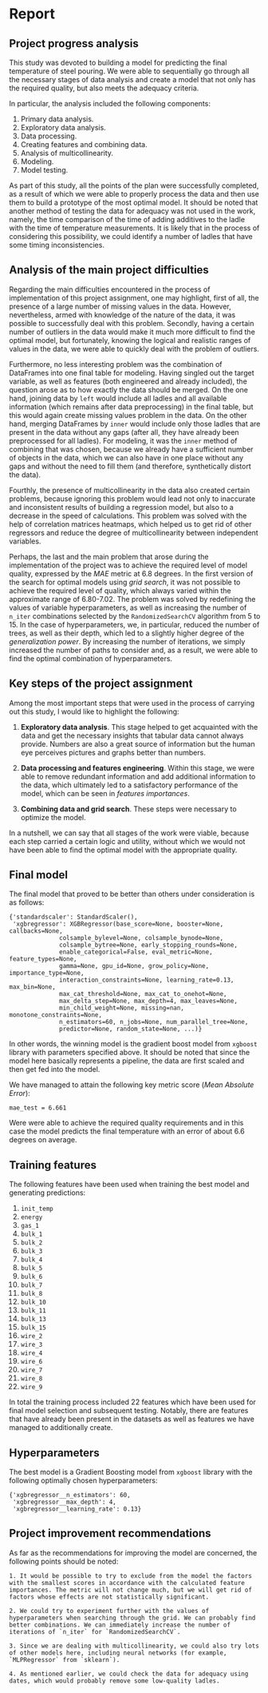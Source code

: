 # Report

## Project progress analysis

This study was devoted to building a model for predicting the final temperature of steel pouring. We were able to sequentially go through all the necessary stages of data analysis and create a model that not only has the required quality, but also meets the adequacy criteria.

In particular, the analysis included the following components:

1. Primary data analysis.
2. Exploratory data analysis.
3. Data processing.
4. Creating features and combining data.
5. Analysis of multicollinearity.
6. Modeling.
7. Model testing.

As part of this study, all the points of the plan were successfully completed, as a result of which we were able to properly process the data and then use them to build a prototype of the most optimal model. It should be noted that another method of testing the data for adequacy was not used in the work, namely, the time comparison of the time of adding additives to the ladle with the time of temperature measurements. It is likely that in the process of considering this possibility, we could identify a number of ladles that have some timing inconsistencies.

## Analysis of the main project difficulties

Regarding the main difficulties encountered in the process of implementation of this project assignment, one may highlight, first of all, the presence of a large number of missing values in the data. However, nevertheless, armed with knowledge of the nature of the data, it was possible to successfully deal with this problem. Secondly, having a certain number of outliers in the data would make it much more difficult to find the optimal model, but fortunately, knowing the logical and realistic ranges of values in the data, we were able to quickly deal with the problem of outliers.

Furthermore, no less interesting problem was the combination of DataFrames into one final table for modeling. Having singled out the target variable, as well as features (both engineered and already included), the question arose as to how exactly the data should be merged. On the one hand, joining data by `left` would include all ladles and all available information (which remains after data preprocessing) in the final table, but this would again create missing values problem in the data. On the other hand, merging DataFrames by `inner` would include only those ladles that are present in the data without any gaps (after all, they have already been preprocessed for all ladles). For modeling, it was the `inner` method of combining that was chosen, because we already have a sufficient number of objects in the data, which we can also have in one place without any gaps and without the need to fill them (and therefore, synthetically distort the data).

Fourthly, the presence of multicollinearity in the data also created certain problems, because ignoring this problem would lead not only to inaccurate and inconsistent results of building a regression model, but also to a decrease in the speed of calculations. This problem was solved with the help of correlation matrices heatmaps, which helped us to get rid of other regressors and reduce the degree of multicollinearity between independent variables.

Perhaps, the last and the main problem that arose during the implementation of the project was to achieve the required level of model quality, expressed by the *MAE* metric at 6.8 degrees. In the first version of the search for optimal models using *grid search*, it was not possible to achieve the required level of quality, which always varied within the approximate range of 6.80-7.02. The problem was solved by redefining the values of variable hyperparameters, as well as increasing the number of `n_iter` combinations selected by the `RandomizedSearchCV` algorithm from 5 to 15. In the case of hyperparameters, we, in particular, reduced the number of trees, as well as their depth, which led to a slightly higher degree of the *generalization power*. By increasing the number of iterations, we simply increased the number of paths to consider and, as a result, we were able to find the optimal combination of hyperparameters.

## Key steps of the project assignment

Among the most important steps that were used in the process of carrying out this study, I would like to highlight the following:

1. **Exploratory data analysis**. This stage helped to get acquainted with the data and get the necessary insights that tabular data cannot always provide. Numbers are also a great source of information but the human eye perceives pictures and graphs better than numbers.

2. **Data processing and features engineering**. Within this stage, we were able to remove redundant information and add additional information to the data, which ultimately led to a satisfactory performance of the model, which can be seen in *features importances*.

3. **Combining data and grid search**. These steps were necessary to optimize the model.

In a nutshell, we can say that all stages of the work were viable, because each step carried a certain logic and utility, without which we would not have been able to find the optimal model with the appropriate quality.

## Final model

The final model that proved to be better than others under consideration is as follows:

```
{'standardscaler': StandardScaler(),
 'xgbregressor': XGBRegressor(base_score=None, booster=None, callbacks=None,
              colsample_bylevel=None, colsample_bynode=None,
              colsample_bytree=None, early_stopping_rounds=None,
              enable_categorical=False, eval_metric=None, feature_types=None,
              gamma=None, gpu_id=None, grow_policy=None, importance_type=None,
              interaction_constraints=None, learning_rate=0.13, max_bin=None,
              max_cat_threshold=None, max_cat_to_onehot=None,
              max_delta_step=None, max_depth=4, max_leaves=None,
              min_child_weight=None, missing=nan, monotone_constraints=None,
              n_estimators=60, n_jobs=None, num_parallel_tree=None,
              predictor=None, random_state=None, ...)}
```

In other words, the winning model is the gradient boost model from `xgboost` library with parameters specified above. It should be noted that since the model here basically represents a pipeline, the data are first scaled and then get fed into the model.

We have managed to attain the following key metric score (*Mean Absolute Error*):

```
mae_test = 6.661
```

Were were able to achieve the required quality requirements and in this case the model predicts the final temperature with an error of about 6.6 degrees on average.

## Training features

The following features have been used when training the best model and generating predictions:

1. `init_temp`
2. `energy`
3. `gas_1`
4. `bulk_1`
5. `bulk_2`
6. `bulk_3`
7. `bulk_4`
8. `bulk_5`
9. `bulk_6`
10. `bulk_7`
11. `bulk_8`
12. `bulk_10`
13. `bulk_11`
14. `bulk_13`
15. `bulk_15`
16. `wire_2`
17. `wire_3`
18. `wire_4`
19. `wire_6`
20. `wire_7`
21. `wire_8`
22. `wire_9`

In total the training process included 22 features which have been used for final model selection and subsequent testing. Notably, there are features that have already been present in the datasets as well as features we have managed to additionally create.

## Hyperparameters

The best model is a Gradient Boosting model from `xgboost` library with the following optimally chosen hyperparameters:

```
{'xgbregressor__n_estimators': 60,
 'xgbregressor__max_depth': 4,
 'xgbregressor__learning_rate': 0.13}
```

## Project improvement recommendations

As far as the recommendations for improving the model are concerned, the following points should be noted:

    1. It would be possible to try to exclude from the model the factors with the smallest scores in accordance with the calculated feature importances. The metric will not change much, but we will get rid of factors whose effects are not statistically significant.
    
    2. We could try to experiment further with the values of hyperparameters when searching through the grid. We can probably find better combinations. We can immediately increase the number of iterations of `n_iter` for `RandomizedSearchCV`.
    
    3. Since we are dealing with multicollinearity, we could also try lots of other models here, including neural networks (for example, `MLPRegressor` from `sklearn`).
    
    4. As mentioned earlier, we could check the data for adequacy using dates, which would probably remove some low-quality ladles.
    